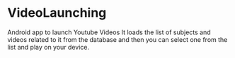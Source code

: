 # VideoLaunching
Android app to launch Youtube Videos
It loads the list of subjects and videos related to it from the database and then you can select one from the list and play on your device.

